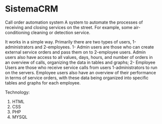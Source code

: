 # SistemaCRM
Call order automation system
A system to automate the processes of receiving and closing services on the street. For example, some air-conditioning cleaning or detection service.

It works in a simple way. Primarily there are two types of users, 1-administrators and 2-employees.
  1- Admin users are those who can create external service orders and pass them on to 2-employee users. Admin users also have access to all values, days, hours, and number of orders in an overview of calls, organizing the data in tables and graphs;
  2- Employee Users are those who receive service calls from users 1-administrators to run on the servers. Employee users also have an overview of their performance in terms of service orders, with these data being organized into specific tables and graphs for each employee.
 
Technology:
  1. HTML
  2. CSS
  3. PHP
  4. MYSQL
